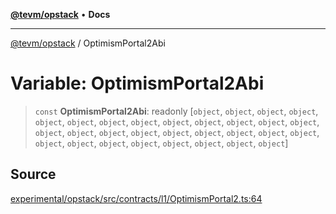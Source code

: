 [**@tevm/opstack**](../README.md) • **Docs**

***

[@tevm/opstack](../globals.md) / OptimismPortal2Abi

# Variable: OptimismPortal2Abi

> `const` **OptimismPortal2Abi**: readonly [`object`, `object`, `object`, `object`, `object`, `object`, `object`, `object`, `object`, `object`, `object`, `object`, `object`, `object`, `object`, `object`, `object`, `object`, `object`, `object`, `object`, `object`, `object`, `object`, `object`, `object`, `object`, `object`, `object`, `object`]

## Source

[experimental/opstack/src/contracts/l1/OptimismPortal2.ts:64](https://github.com/evmts/tevm-monorepo/blob/main/experimental/opstack/src/contracts/l1/OptimismPortal2.ts#L64)
